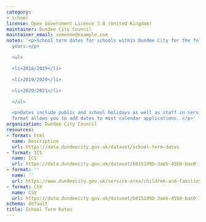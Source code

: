 ```yaml
---
category:
- school
license: Open Government Licence 3.0 (United Kingdom)
maintainer: Dundee City Council
maintainer_email: someone@example.com
notes: '<p>School term dates for schools within Dundee City for the following academic
  years:</p>

  <ul>

  <li>2018/2019</li>

  <li>2019/2020</li>

  <li>2020/2021</li>

  </ul>

  <p>Dates include public and school holidays as well as staff in service days. iCalendar
  format allows you to add dates to most calendar applications. </p>'
organization: Dundee City Council
resources:
- format: html
  name: Description
  url: https://data.dundeecity.gov.uk/dataset/school-term-dates
- format: ICS
  name: ICS
  url: https://data.dundeecity.gov.uk/dataset/b815109b-3aeb-45b0-bac0-1cdbcd36e295/resource/5740679d-4677-4461-a2f8-1dc36266e84f/download/school-terms-dates_-dundee-city.ics
- format: ''
  name: ''
  url: https://www.dundeecity.gov.uk/service-area/children-and-families-service/education/school-term-dates
- format: CSV
  name: CSV
  url: https://data.dundeecity.gov.uk/dataset/b815109b-3aeb-45b0-bac0-1cdbcd36e295/resource/d8bb8a15-8293-4b86-8b83-e9e849d4fd9c/download/school-term-dates-csv.csv
schema: default
title: School Term Dates
---
```


